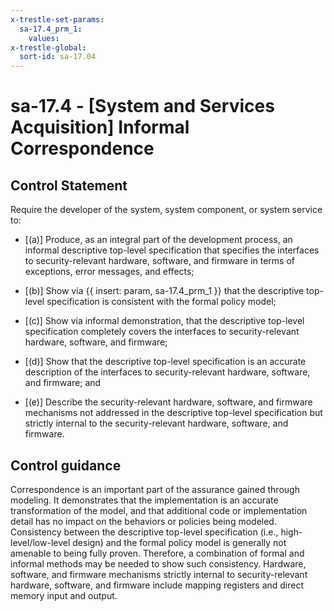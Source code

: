 ```yaml
---
x-trestle-set-params:
  sa-17.4_prm_1:
    values:
x-trestle-global:
  sort-id: sa-17.04
---
```


# sa-17.4 - \[System and Services Acquisition\] Informal Correspondence

## Control Statement

Require the developer of the system, system component, or system service to:

- \[(a)\] Produce, as an integral part of the development process, an informal descriptive top-level specification that specifies the interfaces to security-relevant hardware, software, and firmware in terms of exceptions, error messages, and effects;

- \[(b)\] Show via {{ insert: param, sa-17.4_prm_1 }} that the descriptive top-level specification is consistent with the formal policy model;

- \[(c)\] Show via informal demonstration, that the descriptive top-level specification completely covers the interfaces to security-relevant hardware, software, and firmware;

- \[(d)\] Show that the descriptive top-level specification is an accurate description of the interfaces to security-relevant hardware, software, and firmware; and

- \[(e)\] Describe the security-relevant hardware, software, and firmware mechanisms not addressed in the descriptive top-level specification but strictly internal to the security-relevant hardware, software, and firmware.

## Control guidance

Correspondence is an important part of the assurance gained through modeling. It demonstrates that the implementation is an accurate transformation of the model, and that additional code or implementation detail has no impact on the behaviors or policies being modeled. Consistency between the descriptive top-level specification (i.e., high-level/low-level design) and the formal policy model is generally not amenable to being fully proven. Therefore, a combination of formal and informal methods may be needed to show such consistency. Hardware, software, and firmware mechanisms strictly internal to security-relevant hardware, software, and firmware include mapping registers and direct memory input and output.

